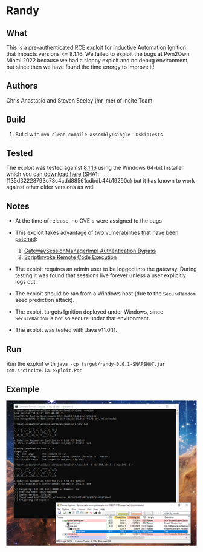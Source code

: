 # Randy

## What

This is a pre-authenticated RCE exploit for Inductive Automation Ignition that impacts versions <= 8.1.16. We failed to exploit the bugs at Pwn2Own Miami 2022 because we had a sloppy exploit and no debug environment, but since then we have found the time energy to improve it!

## Authors

Chris Anastasio and Steven Seeley (mr_me) of Incite Team

## Build

1. Build with `mvn clean compile assembly:single -DskipTests`

## Tested

The exploit was tested against [8.1.16](https://inductiveautomation.com/downloads/archive/8.1.16) using the Windows 64-bit Installer which you can [download here](https://files.inductiveautomation.com/release/ia/8.1.16/20220405-1206/ignition-8.1.16-windows-64-installer.exe) (SHA1: f135d32228793c73c4cdd88561cdbdb44b19290c) but it has known to work against other older versions as well.

## Notes

- At the time of release, no CVE's were assigned to the bugs
- This exploit takes advantage of two vulnerabilities that have been [patched](https://support.inductiveautomation.com/hc/en-us/articles/7625759776653):

  1. [GatewaySessionManagerImpl Authentication Bypass](https://srcincite.io/advisories/src-2022-0013/)
  2. [ScriptInvoke Remote Code Execution](https://srcincite.io/advisories/src-2022-0014/)

- The exploit requires an admin user to be logged into the gateway. During testing it was found that sessions live forever unless a user explicitly logs out.
- The exploit should be ran from a Windows host (due to the `SecureRandom` seed prediction attack).
- The exploit targets Ignition deployed under Windows, since `SecureRandom` is not so secure under that environment.
- The exploit was tested with Java v11.0.11.

## Run

Run the exploit with `java -cp target/randy-0.0.1-SNAPSHOT.jar com.srcincite.ia.exploit.Poc`

## Example

![Running Randy](/images/poc.png)
